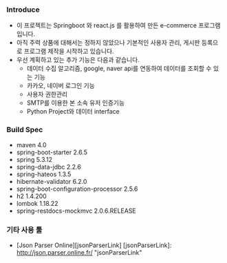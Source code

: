 ### Introduce ###
- 이 프로젝트는 Springboot 와 react.js 를 활용하여 만든 e-commerce 프로그램입니다.
- 아직 주력 상품에 대해서는 정하지 않았으나 기본적인 사용자 관리, 게시판 등록으로 프로그램 제작을 시작하고 있습니다.
- 우선 계획하고 있는 추가 기능은 다음과 같습니다.
  -  데이터 수집 알고리즘, google, naver api를 연동하여 데이터를 조회할 수 있는 기능
  -  카카오, 네이버 로그인 기능
  -  사용자 권한관리
  -  SMTP를 이용한 본 소속 유저 인증기능
  -  Python Project와 데이터 interface

### Build Spec ###
- maven 4.0
- spring-boot-starter 2.6.5
- spring 5.3.12
- spring-data-jdbc 2.2.6
- spring-hateos 1.3.5
- hibernate-validator 6.2.0
- spring-boot-configuration-processor 2.5.6
- h2 1.4.200
- lombok 1.18.22
- spring-restdocs-mockmvc 2.0.6.RELEASE



### 기타 사용 툴 ###
-  [Json Parser Online][jsonParserLink]
[jsonParserLink]: http://json.parser.online.fr/ "jsonParserLink"

